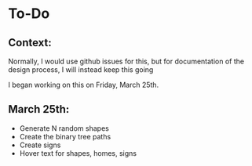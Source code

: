 
# To-Do

## Context:

Normally, I would use github issues for this, but for documentation of the design process, I will instead keep this going

I began working on this on Friday, March 25th.

## March 25th:

 - Generate N random shapes
 - Create the binary tree paths
 - Create signs
 - Hover text for shapes, homes, signs

